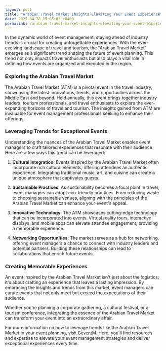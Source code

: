 ```yaml
---
layout: post
title: "Arabian Travel Market Insights Elevating Your Event Experience"
date: 2025-04-28 15:05:03 +0400
permalink: /arabian-travel-market-insights-elevating-your-event-experience/
---
```



In the dynamic world of event management, staying ahead of industry trends is crucial for creating unforgettable experiences. With the ever-evolving landscape of travel and tourism, the "Arabian Travel Market" emerges as a significant trend shaping the future of event planning. This trend not only impacts travel enthusiasts but also plays a vital role in defining how events are organized and executed in the region.

### Exploring the Arabian Travel Market

The Arabian Travel Market (ATM) is a pivotal event in the travel industry, showcasing the latest innovations, trends, and opportunities across the Middle East and beyond. Held annually, this event brings together industry leaders, tourism professionals, and travel enthusiasts to explore the ever-expanding horizons of travel and tourism. The insights gained from ATM are invaluable for event management professionals seeking to enhance their offerings.

### Leveraging Trends for Exceptional Events

Understanding the nuances of the Arabian Travel Market enables event managers to craft tailored experiences that resonate with their audience. Here are a few ways this trend can be leveraged:

1. **Cultural Integration**: Events inspired by the Arabian Travel Market often incorporate rich cultural elements, offering attendees an authentic experience. Integrating traditional music, art, and cuisine can create a unique atmosphere that captivates guests.

2. **Sustainable Practices**: As sustainability becomes a focal point in travel, event managers can adopt eco-friendly practices. From reducing waste to choosing sustainable venues, aligning with the principles of the Arabian Travel Market can enhance your event's appeal.

3. **Innovative Technology**: The ATM showcases cutting-edge technology that can be incorporated into events. Virtual reality tours, interactive displays, and mobile apps can elevate attendee engagement, providing a memorable experience.

4. **Networking Opportunities**: The market serves as a hub for networking, offering event managers a chance to connect with industry leaders and potential partners. Building these relationships can lead to collaborations that enrich future events.

### Creating Memorable Experiences

An event inspired by the Arabian Travel Market isn't just about the logistics; it's about crafting an experience that leaves a lasting impression. By embracing the insights and trends from this market, event managers can curate events that not only meet but exceed the expectations of their audience.

Whether you're planning a corporate gathering, a cultural festival, or a tourism conference, integrating the essence of the Arabian Travel Market can transform your event into an extraordinary affair.

For more information on how to leverage trends like the Arabian Travel Market in your event planning, visit [GeventM](https://geventm.com/). Here, you'll find resources and expertise to elevate your event management strategies and deliver exceptional experiences every time.